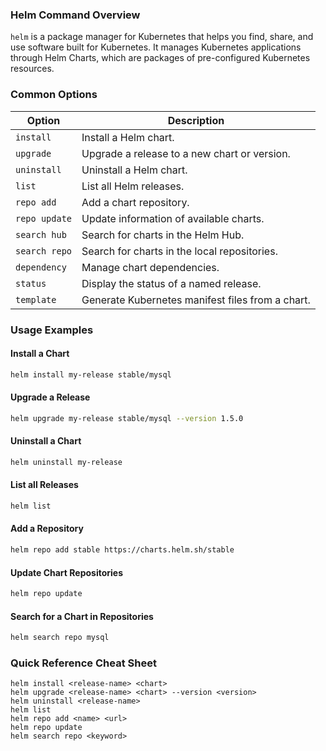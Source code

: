 ### Helm Command Overview

`helm` is a package manager for Kubernetes that helps you find, share, and use software built for Kubernetes. It manages Kubernetes applications through Helm Charts, which are packages of pre-configured Kubernetes resources.

### Common Options

| Option           | Description                                               |
|------------------|-----------------------------------------------------------|
| `install`        | Install a Helm chart.                                     |
| `upgrade`        | Upgrade a release to a new chart or version.              |
| `uninstall`      | Uninstall a Helm chart.                                   |
| `list`           | List all Helm releases.                                   |
| `repo add`       | Add a chart repository.                                   |
| `repo update`    | Update information of available charts.                   |
| `search hub`     | Search for charts in the Helm Hub.                        |
| `search repo`    | Search for charts in the local repositories.              |
| `dependency`     | Manage chart dependencies.                                |
| `status`         | Display the status of a named release.                    |
| `template`       | Generate Kubernetes manifest files from a chart.          |

### Usage Examples

#### Install a Chart
```bash
helm install my-release stable/mysql
```

#### Upgrade a Release
```bash
helm upgrade my-release stable/mysql --version 1.5.0
```

#### Uninstall a Chart
```bash
helm uninstall my-release
```

#### List all Releases
```bash
helm list
```

#### Add a Repository
```bash
helm repo add stable https://charts.helm.sh/stable
```

#### Update Chart Repositories
```bash
helm repo update
```

#### Search for a Chart in Repositories
```bash
helm search repo mysql
```

### Quick Reference Cheat Sheet

```plaintext
helm install <release-name> <chart>
helm upgrade <release-name> <chart> --version <version>
helm uninstall <release-name>
helm list
helm repo add <name> <url>
helm repo update
helm search repo <keyword>
```
